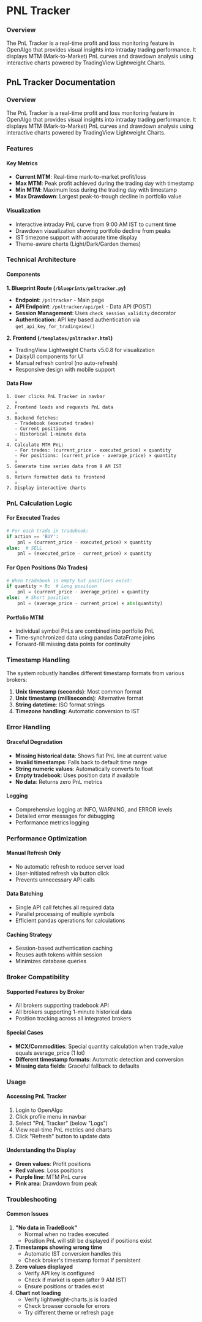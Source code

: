 # PNL Tracker

### Overview

The PnL Tracker is a real-time profit and loss monitoring feature in OpenAlgo that provides visual insights into intraday trading performance. It displays MTM (Mark-to-Market) PnL curves and drawdown analysis using interactive charts powered by TradingView Lightweight Charts.

## PnL Tracker Documentation

### Overview

The PnL Tracker is a real-time profit and loss monitoring feature in OpenAlgo that provides visual insights into intraday trading performance. It displays MTM (Mark-to-Market) PnL curves and drawdown analysis using interactive charts powered by TradingView Lightweight Charts.

### Features

#### Key Metrics

* **Current MTM**: Real-time mark-to-market profit/loss
* **Max MTM**: Peak profit achieved during the trading day with timestamp
* **Min MTM**: Maximum loss during the trading day with timestamp
* **Max Drawdown**: Largest peak-to-trough decline in portfolio value

#### Visualization

* Interactive intraday PnL curve from 9:00 AM IST to current time
* Drawdown visualization showing portfolio decline from peaks
* IST timezone support with accurate time display
* Theme-aware charts (Light/Dark/Garden themes)

### Technical Architecture

#### Components

**1. Blueprint Route (`/blueprints/pnltracker.py`)**

* **Endpoint**: `/pnltracker` - Main page
* **API Endpoint**: `/pnltracker/api/pnl` - Data API (POST)
* **Session Management**: Uses `check_session_validity` decorator
* **Authentication**: API key based authentication via `get_api_key_for_tradingview()`

**2. Frontend (`/templates/pnltracker.html`)**

* TradingView Lightweight Charts v5.0.8 for visualization
* DaisyUI components for UI
* Manual refresh control (no auto-refresh)
* Responsive design with mobile support

#### Data Flow

```
1. User clicks PnL Tracker in navbar
   ↓
2. Frontend loads and requests PnL data
   ↓
3. Backend fetches:
   - Tradebook (executed trades) 
   - Current positions
   - Historical 1-minute data
   ↓
4. Calculate MTM PnL:
   - For trades: (current_price - executed_price) × quantity
   - For positions: (current_price - average_price) × quantity
   ↓
5. Generate time series data from 9 AM IST
   ↓
6. Return formatted data to frontend
   ↓
7. Display interactive charts
```

### PnL Calculation Logic

#### For Executed Trades

```python
# For each trade in tradebook:
if action == 'BUY':
    pnl = (current_price - executed_price) × quantity
else:  # SELL
    pnl = (executed_price - current_price) × quantity
```

#### For Open Positions (No Trades)

```python
# When tradebook is empty but positions exist:
if quantity > 0:  # Long position
    pnl = (current_price - average_price) × quantity
else:  # Short position
    pnl = (average_price - current_price) × abs(quantity)
```

#### Portfolio MTM

* Individual symbol PnLs are combined into portfolio PnL
* Time-synchronized data using pandas DataFrame joins
* Forward-fill missing data points for continuity

### Timestamp Handling

The system robustly handles different timestamp formats from various brokers:

1. **Unix timestamp (seconds)**: Most common format
2. **Unix timestamp (milliseconds)**: Alternative format
3. **String datetime**: ISO format strings
4. **Timezone handling**: Automatic conversion to IST



### Error Handling

#### Graceful Degradation

* **Missing historical data**: Shows flat PnL line at current value
* **Invalid timestamps**: Falls back to default time range
* **String numeric values**: Automatically converts to float
* **Empty tradebook**: Uses position data if available
* **No data**: Returns zero PnL metrics

#### Logging

* Comprehensive logging at INFO, WARNING, and ERROR levels
* Detailed error messages for debugging
* Performance metrics logging



### Performance Optimization

#### Manual Refresh Only

* No automatic refresh to reduce server load
* User-initiated refresh via button click
* Prevents unnecessary API calls

#### Data Batching

* Single API call fetches all required data
* Parallel processing of multiple symbols
* Efficient pandas operations for calculations

#### Caching Strategy

* Session-based authentication caching
* Reuses auth tokens within session
* Minimizes database queries

### Broker Compatibility

#### Supported Features by Broker

* All brokers supporting tradebook API
* All brokers supporting 1-minute historical data
* Position tracking across all integrated brokers

#### Special Cases

* **MCX/Commodities**: Special quantity calculation when trade\_value equals average\_price (1 lot)
* **Different timestamp formats**: Automatic detection and conversion
* **Missing data fields**: Graceful fallback to defaults



### Usage

#### Accessing PnL Tracker

1. Login to OpenAlgo
2. Click profile menu in navbar
3. Select "PnL Tracker" (below "Logs")
4. View real-time PnL metrics and charts
5. Click "Refresh" button to update data

#### Understanding the Display

* **Green values**: Profit positions
* **Red values**: Loss positions
* **Purple line**: MTM PnL curve
* **Pink area**: Drawdown from peak

### Troubleshooting

#### Common Issues

1. **"No data in TradeBook"**
   * Normal when no trades executed
   * Position PnL will still be displayed if positions exist
2. **Timestamps showing wrong time**
   * Automatic IST conversion handles this
   * Check broker's timestamp format if persistent
3. **Zero values displayed**
   * Verify API key is configured
   * Check if market is open (after 9 AM IST)
   * Ensure positions or trades exist
4. **Chart not loading**
   * Verify lightweight-charts.js is loaded
   * Check browser console for errors
   * Try different theme or refresh page
